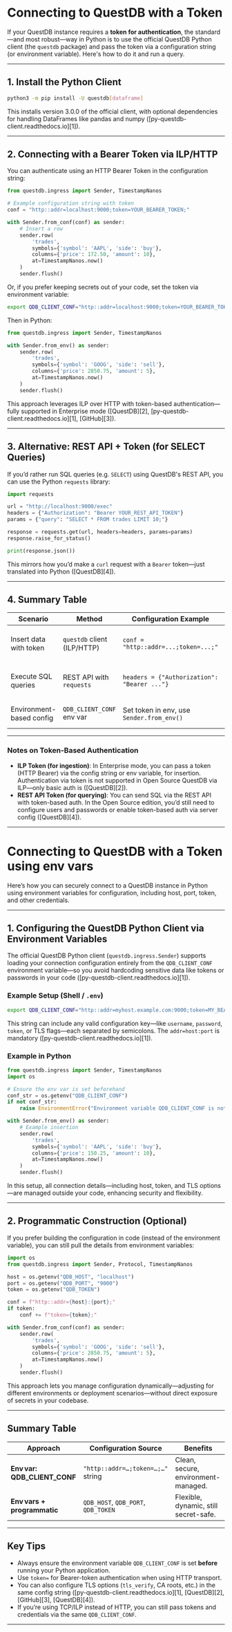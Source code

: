 # Connecting to QuestDB with a Token

If your QuestDB instance requires a **token for authentication**, the standard—and most robust—way in Python is to use the official QuestDB Python client (the `questdb` package) and pass the token via a configuration string (or environment variable). Here's how to do it and run a query.

---

## 1. Install the Python Client

```bash
python3 -m pip install -U questdb[dataframe]
```

This installs version 3.0.0 of the official client, with optional dependencies for handling DataFrames like pandas and numpy ([py-questdb-client.readthedocs.io][1]).

---

## 2. Connecting with a Bearer Token via ILP/HTTP

You can authenticate using an HTTP Bearer Token in the configuration string:

```python
from questdb.ingress import Sender, TimestampNanos

# Example configuration string with token
conf = "http::addr=localhost:9000;token=YOUR_BEARER_TOKEN;"

with Sender.from_conf(conf) as sender:
    # Insert a row
    sender.row(
        'trades',
        symbols={'symbol': 'AAPL', 'side': 'buy'},
        columns={'price': 172.50, 'amount': 10},
        at=TimestampNanos.now()
    )
    sender.flush()
```

Or, if you prefer keeping secrets out of your code, set the token via environment variable:

```bash
export QDB_CLIENT_CONF="http::addr=localhost:9000;token=YOUR_BEARER_TOKEN;"
```

Then in Python:

```python
from questdb.ingress import Sender, TimestampNanos

with Sender.from_env() as sender:
    sender.row(
        'trades',
        symbols={'symbol': 'GOOG', 'side': 'sell'},
        columns={'price': 2850.75, 'amount': 5},
        at=TimestampNanos.now()
    )
    sender.flush()
```

This approach leverages ILP over HTTP with token-based authentication—fully supported in Enterprise mode ([QuestDB][2], [py-questdb-client.readthedocs.io][1], [GitHub][3]).

---

## 3. Alternative: REST API + Token (for SELECT Queries)

If you’d rather run SQL queries (e.g. `SELECT`) using QuestDB's REST API, you can use the Python `requests` library:

```python
import requests

url = "http://localhost:9000/exec"
headers = {"Authorization": "Bearer YOUR_REST_API_TOKEN"}
params = {"query": "SELECT * FROM trades LIMIT 10;"}

response = requests.get(url, headers=headers, params=params)
response.raise_for_status()

print(response.json())
```

This mirrors how you’d make a `curl` request with a `Bearer` token—just translated into Python ([QuestDB][4]).

---

## 4. Summary Table

| Scenario                 | Method                      | Configuration Example                        | Use Case                       |
| ------------------------ | --------------------------- | -------------------------------------------- | ------------------------------ |
| Insert data with token   | `questdb` client (ILP/HTTP) | `conf = "http::addr=...;token=...;"`         | High-frequency data ingestion  |
| Execute SQL queries      | REST API with `requests`    | `headers = {"Authorization": "Bearer ..."} ` | SELECT, exports, query results |
| Environment-based config | `QDB_CLIENT_CONF` env var   | Set token in env, use `Sender.from_env()`    | Secrets management / CI/CD     |

---

### Notes on Token-Based Authentication

* **ILP Token (for ingestion)**: In Enterprise mode, you can pass a token (HTTP Bearer) via the config string or env variable, for insertion. Authentication via token is not supported in Open Source QuestDB via ILP—only basic auth is ([QuestDB][2]).
* **REST API Token (for querying)**: You can send SQL via the REST API with token-based auth. In the Open Source edition, you’d still need to configure users and passwords or enable token-based auth via server config ([QuestDB][4]).

---

# Connecting to QuestDB with a Token using env vars

Here’s how you can securely connect to a QuestDB instance in Python using environment variables for configuration, including host, port, token, and other credentials.

---

## 1. Configuring the QuestDB Python Client via Environment Variables

The official QuestDB Python client (`questdb.ingress.Sender`) supports loading your connection configuration entirely from the `QDB_CLIENT_CONF` environment variable—so you avoid hardcoding sensitive data like tokens or passwords in your code ([py-questdb-client.readthedocs.io][1]).

### Example Setup (Shell / `.env`)

```bash
export QDB_CLIENT_CONF="http::addr=myhost.example.com:9000;token=MY_BEARER_TOKEN;tls_verify=on;"
```

This string can include any valid configuration key—like `username`, `password`, `token`, or TLS flags—each separated by semicolons. The `addr=host:port` is mandatory ([py-questdb-client.readthedocs.io][1]).

### Example in Python

```python
from questdb.ingress import Sender, TimestampNanos
import os

# Ensure the env var is set beforehand
conf_str = os.getenv("QDB_CLIENT_CONF")
if not conf_str:
    raise EnvironmentError("Environment variable QDB_CLIENT_CONF is not set")

with Sender.from_env() as sender:
    # Example insertion
    sender.row(
        'trades',
        symbols={'symbol': 'AAPL', 'side': 'buy'},
        columns={'price': 150.25, 'amount': 10},
        at=TimestampNanos.now()
    )
    sender.flush()
```

In this setup, all connection details—including host, token, and TLS options—are managed outside your code, enhancing security and flexibility.

---

## 2. Programmatic Construction (Optional)

If you prefer building the configuration in code (instead of the environment variable), you can still pull the details from environment variables:

```python
import os
from questdb.ingress import Sender, Protocol, TimestampNanos

host = os.getenv("QDB_HOST", "localhost")
port = os.getenv("QDB_PORT", "9000")
token = os.getenv("QDB_TOKEN")

conf = f"http::addr={host}:{port};"
if token:
    conf += f"token={token};"

with Sender.from_conf(conf) as sender:
    sender.row(
        'trades',
        symbols={'symbol': 'GOOG', 'side': 'sell'},
        columns={'price': 2850.75, 'amount': 5},
        at=TimestampNanos.now()
    )
    sender.flush()
```

This approach lets you manage configuration dynamically—adjusting for different environments or deployment scenarios—without direct exposure of secrets in your codebase.

---

## Summary Table

| Approach                       | Configuration Source                | Benefits                              |
| ------------------------------ | ----------------------------------- | ------------------------------------- |
| **Env var: QDB\_CLIENT\_CONF** | `"http::addr=…;token=…;…"` string   | Clean, secure, environment-managed.   |
| **Env vars + programmatic**    | `QDB_HOST`, `QDB_PORT`, `QDB_TOKEN` | Flexible, dynamic, still secret-safe. |

---

## Key Tips

* Always ensure the environment variable `QDB_CLIENT_CONF` is set **before** running your Python application.
* Use `token=` for Bearer-token authentication when using HTTP transport.
* You can also configure TLS options (`tls_verify`, CA roots, etc.) in the same config string ([py-questdb-client.readthedocs.io][1], [QuestDB][2], [GitHub][3], [QuestDB][4]).
* If you’re using TCP/ILP instead of HTTP, you can still pass tokens and credentials via the same `QDB_CLIENT_CONF`.

---



